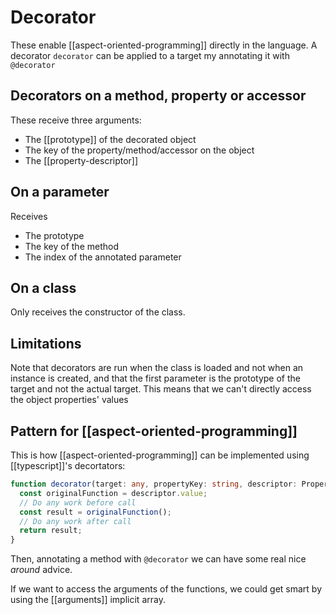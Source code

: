 # Decorator
These enable [[aspect-oriented-programming]] directly in the language. A decorator `decorator` can be applied to a target my annotating it with `@decorator`

## Decorators on a method, property or accessor
These receive three arguments:
* The [[prototype]] of the decorated object
* The key of the property/method/accessor on the object
* The [[property-descriptor]]

## On a parameter
Receives
* The prototype
* The key of the method
* The index of the annotated parameter

## On a class
Only receives the constructor of the class.

## Limitations
Note that decorators are run when the class is loaded and not when an instance is created, and that the first parameter is the prototype of the target and not the actual target. This means that we can't directly access the object properties' values

## Pattern for [[aspect-oriented-programming]]
This is how [[aspect-oriented-programming]] can be implemented using [[typescript]]'s decortators:

```ts
function decorator(target: any, propertyKey: string, descriptor: PropertyDescriptor) {
  const originalFunction = descriptor.value;
  // Do any work before call
  const result = originalFunction();
  // Do any work after call
  return result;
}
```

Then, annotating a method with `@decorator` we can have some real nice *around* advice.

If we want to access the arguments of the functions, we could get smart by using the [[arguments]] implicit array.
